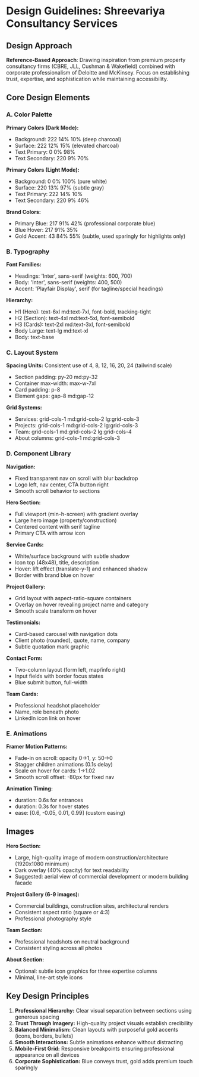 # Design Guidelines: Shreevariya Consultancy Services

## Design Approach
**Reference-Based Approach**: Drawing inspiration from premium property consultancy firms (CBRE, JLL, Cushman & Wakefield) combined with corporate professionalism of Deloitte and McKinsey. Focus on establishing trust, expertise, and sophistication while maintaining accessibility.

## Core Design Elements

### A. Color Palette

**Primary Colors (Dark Mode):**
- Background: 222 14% 10% (deep charcoal)
- Surface: 222 12% 15% (elevated charcoal)
- Text Primary: 0 0% 98%
- Text Secondary: 220 9% 70%

**Primary Colors (Light Mode):**
- Background: 0 0% 100% (pure white)
- Surface: 220 13% 97% (subtle gray)
- Text Primary: 222 14% 10%
- Text Secondary: 220 9% 46%

**Brand Colors:**
- Primary Blue: 217 91% 42% (professional corporate blue)
- Blue Hover: 217 91% 35%
- Gold Accent: 43 84% 55% (subtle, used sparingly for highlights only)

### B. Typography

**Font Families:**
- Headings: 'Inter', sans-serif (weights: 600, 700)
- Body: 'Inter', sans-serif (weights: 400, 500)
- Accent: 'Playfair Display', serif (for tagline/special headings)

**Hierarchy:**
- H1 (Hero): text-6xl md:text-7xl, font-bold, tracking-tight
- H2 (Section): text-4xl md:text-5xl, font-semibold
- H3 (Cards): text-2xl md:text-3xl, font-semibold
- Body Large: text-lg md:text-xl
- Body: text-base

### C. Layout System

**Spacing Units:** Consistent use of 4, 8, 12, 16, 20, 24 (tailwind scale)
- Section padding: py-20 md:py-32
- Container max-width: max-w-7xl
- Card padding: p-8
- Element gaps: gap-8 md:gap-12

**Grid Systems:**
- Services: grid-cols-1 md:grid-cols-2 lg:grid-cols-3
- Projects: grid-cols-1 md:grid-cols-2 lg:grid-cols-3
- Team: grid-cols-1 md:grid-cols-2 lg:grid-cols-4
- About columns: grid-cols-1 md:grid-cols-3

### D. Component Library

**Navigation:**
- Fixed transparent nav on scroll with blur backdrop
- Logo left, nav center, CTA button right
- Smooth scroll behavior to sections

**Hero Section:**
- Full viewport (min-h-screen) with gradient overlay
- Large hero image (property/construction)
- Centered content with serif tagline
- Primary CTA with arrow icon

**Service Cards:**
- White/surface background with subtle shadow
- Icon top (48x48), title, description
- Hover: lift effect (translate-y-1) and enhanced shadow
- Border with brand blue on hover

**Project Gallery:**
- Grid layout with aspect-ratio-square containers
- Overlay on hover revealing project name and category
- Smooth scale transform on hover

**Testimonials:**
- Card-based carousel with navigation dots
- Client photo (rounded), quote, name, company
- Subtle quotation mark graphic

**Contact Form:**
- Two-column layout (form left, map/info right)
- Input fields with border focus states
- Blue submit button, full-width

**Team Cards:**
- Professional headshot placeholder
- Name, role beneath photo
- LinkedIn icon link on hover

### E. Animations

**Framer Motion Patterns:**
- Fade-in on scroll: opacity 0→1, y: 50→0
- Stagger children animations (0.1s delay)
- Scale on hover for cards: 1→1.02
- Smooth scroll offset: -80px for fixed nav

**Animation Timing:**
- duration: 0.6s for entrances
- duration: 0.3s for hover states
- ease: [0.6, -0.05, 0.01, 0.99] (custom easing)

## Images

**Hero Section:**
- Large, high-quality image of modern construction/architecture (1920x1080 minimum)
- Dark overlay (40% opacity) for text readability
- Suggested: aerial view of commercial development or modern building facade

**Project Gallery (6-9 images):**
- Commercial buildings, construction sites, architectural renders
- Consistent aspect ratio (square or 4:3)
- Professional photography style

**Team Section:**
- Professional headshots on neutral background
- Consistent styling across all photos

**About Section:**
- Optional: subtle icon graphics for three expertise columns
- Minimal, line-art style icons

## Key Design Principles

1. **Professional Hierarchy:** Clear visual separation between sections using generous spacing
2. **Trust Through Imagery:** High-quality project visuals establish credibility
3. **Balanced Minimalism:** Clean layouts with purposeful gold accents (icons, borders, bullets)
4. **Smooth Interactions:** Subtle animations enhance without distracting
5. **Mobile-First Grid:** Responsive breakpoints ensuring professional appearance on all devices
6. **Corporate Sophistication:** Blue conveys trust, gold adds premium touch sparingly